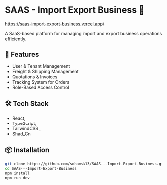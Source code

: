 # SAAS - Import Export Business 🚢

https://saas-import-export-business.vercel.app/

A SaaS-based platform for managing import and export business operations efficiently.

## 🚀 Features
- User & Tenant Management
- Freight & Shipping Management
- Quotations & Invoices
- Tracking System for Orders
- Role-Based Access Control

## 🛠 Tech Stack
- React,
-  TypeScript,
-  TailwindCSS ,
-  Shad_Cn


## 📦 Installation
```bash
git clone https://github.com/sohamsk13/SAAS---Import-Export-Business.git
cd SAAS---Import-Export-Business
npm install
npm run dev
